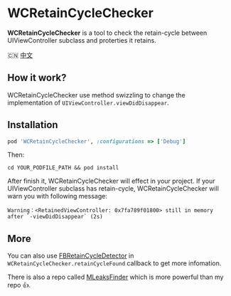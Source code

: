 # WCRetainCycleChecker

**WCRetainCycleChecker** is a tool to check the retain-cycle between UIViewController subclass and proterties it retains.

🇨🇳 [中文](http://halowang.github.io/2017/02/21/WCRetainCycleChecker/)

## How it work?

WCRetainCycleChecker use method swizzling to change the implementation of `UIViewController.viewDidDisappear`.

## Installation

```ruby
pod 'WCRetainCycleChecker', :configurations => ['Debug']
```

Then:

```
cd YOUR_PODFILE_PATH && pod install
```

After finish it, WCRetainCycleChecker will effect in your project. If your UIViewController subclass has retain-cycle, WCRetainCycleChecker will warn you with following message:

```
Warning：<RetainedViewController: 0x7fa789f01800> still in memory after `-viewDidDisappear` (2s)
```

## More

You can also use [FBRetainCycleDetector](ttps://github.com/facebook/FBRetainCycleDetector) in `WCRetainCycleChecker.retainCycleFound` callback to get more infomation.

There is also a repo called [MLeaksFinder](https://github.com/Zepo/MLeaksFinder) which is more powerful than my repo 👍.
